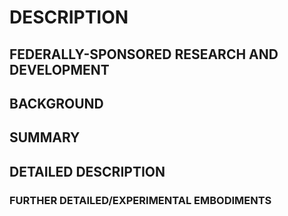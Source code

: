 # DESCRIPTION

## FEDERALLY-SPONSORED RESEARCH AND DEVELOPMENT

## BACKGROUND

## SUMMARY

## DETAILED DESCRIPTION

### FURTHER DETAILED/EXPERIMENTAL EMBODIMENTS

